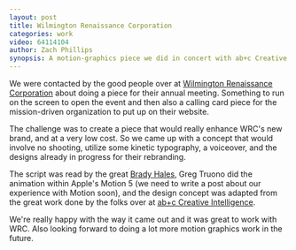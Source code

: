 ```yaml
---
layout: post
title: Wilmington Renaissance Corporation
categories: work
video: 64114104
author: Zach Phillips
synopsis: A motion-graphics piece we did in concert with ab+c Creative Intelligence about an organization working hard, and succeeding, to revitalize our fair city
---
```


We were contacted by the good people over at [Wilmington Renaissance Corporation](http://bigideaswilmington.com) about doing a piece for their annual meeting. Something to run on the screen to open the event and then also a calling card piece for the mission-driven organization to put up on their website.

The challenge was to create a piece that would really enhance WRC's new brand, and at a very low cost. So we came up with a concept that would involve no shooting, utilize some kinetic typography, a voiceover, and the designs already in progress for their rebranding.

The script was read by the great [Brady Hales](http://bradyhales.com/), Greg Truono did the animation within Apple's Motion 5 (we need to write a post about our experience with Motion soon), and the design concept was adapted from the great work done by the folks over at [ab+c Creative Intelligence](http://a-b-c.com).

We're really happy with the way it came out and it was great to work with WRC. Also looking forward to doing a lot more motion graphics work in the future.
